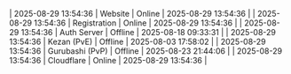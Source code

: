 | 2025-08-29 13:54:36 | Website | Online | 2025-08-29 13:54:36 |
| 2025-08-29 13:54:36 | Registration | Online | 2025-08-29 13:54:36 |
| 2025-08-29 13:54:36 | Auth Server | Offline | 2025-08-18 09:33:31 |
| 2025-08-29 13:54:36 | Kezan (PvE) | Offline | 2025-08-03 17:58:02 |
| 2025-08-29 13:54:36 | Gurubashi (PvP) | Offline | 2025-08-23 21:44:06 |
| 2025-08-29 13:54:36 | Cloudflare | Online | 2025-08-29 13:54:36 |
